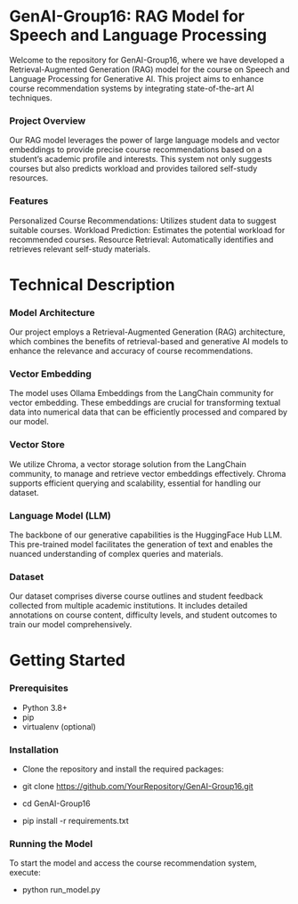 # GenAI-Group16: RAG Model for Speech and Language Processing
Welcome to the repository for GenAI-Group16, where we have developed a Retrieval-Augmented Generation (RAG) model for the course on Speech and Language Processing for Generative AI. This project aims to enhance course recommendation systems by integrating state-of-the-art AI techniques.

### Project Overview
Our RAG model leverages the power of large language models and vector embeddings to provide precise course recommendations based on a student’s academic profile and interests. This system not only suggests courses but also predicts workload and provides tailored self-study resources.

### Features
Personalized Course Recommendations: Utilizes student data to suggest suitable courses.
Workload Prediction: Estimates the potential workload for recommended courses.
Resource Retrieval: Automatically identifies and retrieves relevant self-study materials.

# Technical Description
### Model Architecture
Our project employs a Retrieval-Augmented Generation (RAG) architecture, which combines the benefits of retrieval-based and generative AI models to enhance the relevance and accuracy of course recommendations.

### Vector Embedding
The model uses Ollama Embeddings from the LangChain community for vector embedding. These embeddings are crucial for transforming textual data into numerical data that can be efficiently processed and compared by our model.

### Vector Store
We utilize Chroma, a vector storage solution from the LangChain community, to manage and retrieve vector embeddings effectively. Chroma supports efficient querying and scalability, essential for handling our dataset.

### Language Model (LLM)
The backbone of our generative capabilities is the HuggingFace Hub LLM. This pre-trained model facilitates the generation of text and enables the nuanced understanding of complex queries and materials.

### Dataset
Our dataset comprises diverse course outlines and student feedback collected from multiple academic institutions. It includes detailed annotations on course content, difficulty levels, and student outcomes to train our model comprehensively.

# Getting Started
### Prerequisites
 - Python 3.8+
 - pip
 - virtualenv (optional)

### Installation
 - Clone the repository and install the required packages:

 - git clone https://github.com/YourRepository/GenAI-Group16.git
 - cd GenAI-Group16
 - pip install -r requirements.txt


### Running the Model
To start the model and access the course recommendation system, execute:
- python run_model.py





